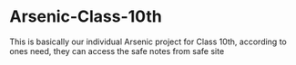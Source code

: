 # Arsenic-Class-10th
This is basically our individual Arsenic project for Class 10th, according to ones need, they can access the safe notes from safe site
